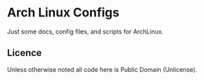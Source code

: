 Arch Linux Configs
==================

Just some docs, config files, and scripts for ArchLinux.

## Licence
Unless otherwise noted all code here is Public Domain (Unlicense).
